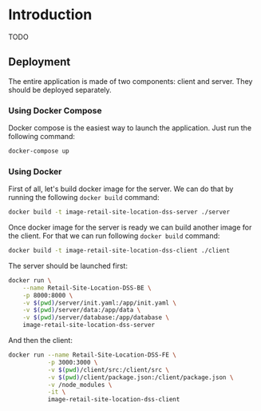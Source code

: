 # Introduction

TODO

## Deployment

The entire application is made of two components: client and server. They should be deployed separately.

### Using Docker Compose

Docker compose is the easiest way to launch the application. Just run the following command:

```bash
docker-compose up
```

### Using Docker

First of all, let's build docker image for the server. We can do that by running the following `docker build` command:
```bash
docker build -t image-retail-site-location-dss-server ./server
```

Once docker image for the server is ready we can build another image for the client. For that we can run following `docker build` command:
```bash 
docker build -t image-retail-site-location-dss-client ./client
```

The server should be launched first:

```bash
docker run \
    --name Retail-Site-Location-DSS-BE \
    -p 8000:8000 \
    -v $(pwd)/server/init.yaml:/app/init.yaml \
    -v $(pwd)/server/data:/app/data \
    -v $(pwd)/server/database:/app/database \
    image-retail-site-location-dss-server
```

And then the client:

```bash
docker run --name Retail-Site-Location-DSS-FE \
           -p 3000:3000 \
           -v $(pwd)/client/src:/client/src \
           -v $(pwd)/client/package.json:/client/package.json \
           -v /node_modules \
           -it \
           image-retail-site-location-dss-client
```